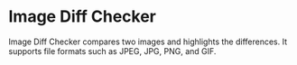 # Image Diff Checker

Image Diff Checker compares two images and highlights the differences. It supports file formats such as JPEG, JPG, PNG, and GIF.
